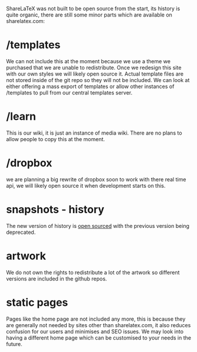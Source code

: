 ShareLaTeX was not built to be open source from the start, its history is quite organic, there are still some minor parts which are available on sharelatex.com:

# /templates 
We can not include this at the moment because we use a theme we purchased that we are unable to redistribute. Once we redesign this site with our own styles we will likely open source it. Actual template files are not stored inside of the git repo so they will not be included. We can look at either offering a mass export of templates or allow other instances of /templates to pull from our central templates server.

# /learn
This is our wiki, it is just an instance of media wiki. There are no plans to allow people to copy this at the moment.

# /dropbox
we are planning a big rewrite of dropbox soon to work with there real time api, we will likely open source it when development starts on this.

# snapshots - history
The new version of history is [open sourced](https://github.com/sharelatex/track-changes-sharelatex) with the previous version being deprecated.

# artwork
We do not own the rights to redistribute a lot of the artwork so different versions are included in the github repos.

# static pages
Pages like the home page are not included any more, this is because they are generally not needed by sites other than sharelatex.com, it also reduces confusion for our users and minimises and SEO issues. We may look into having a different home page which can be customised to your needs in the future.
